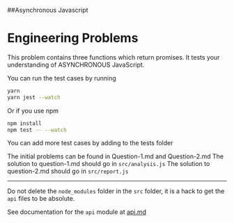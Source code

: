 ##Asynchronous Javascript

# Engineering Problems

This problem contains three functions which return promises.
It tests your understanding of ASYNCHRONOUS JavaScript.

You can run the test cases by running

```bash
yarn
yarn jest --watch
```

Or if you use npm

```bash
npm install
npm test -- --watch
```

You can add more test cases by adding to the tests folder

The initial problems can be found in Question-1.md and Question-2.md
The solution to question-1.md should go in `src/analysis.js`
The solution to question-2.md should go in `src/report.js`


---
Do not delete the `node_modules` folder in the `src` folder, it is a hack to get the `api` files to be absolute.

See documentation for the `api` module at [api.md](./api.md)
